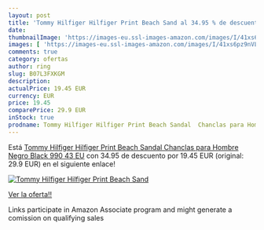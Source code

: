 ```yaml
---
layout: post
title: 'Tommy Hilfiger Hilfiger Print Beach Sand al 34.95 % de descuento'
date: 
thumbnailImage: 'https://images-eu.ssl-images-amazon.com/images/I/41xs6pz9nVL._SL200_.jpg'
images: [ 'https://images-eu.ssl-images-amazon.com/images/I/41xs6pz9nVL._SL200_.jpg' ]
comments: true
category: ofertas
author: ring
slug: B07L3FXKGM
description:
actualPrice: 19.45 EUR
currency: EUR
price: 19.45
comparePrice: 29.9 EUR
inStock: true
prodname: Tommy Hilfiger Hilfiger Print Beach Sandal  Chanclas para Hombre  Negro  Black 990   43 EU
---
```


Está [Tommy Hilfiger Hilfiger Print Beach Sandal  Chanclas para Hombre  Negro  Black 990   43 EU](https://www.amazon.es/dp/B07L3FXKGM/?tag=tolees-21) con 34.95 de descuento por 19.45 EUR (original: 29.9 EUR) en el siguiente enlace!

[![Tommy Hilfiger Hilfiger Print Beach Sand](https://images-eu.ssl-images-amazon.com/images/I/41xs6pz9nVL._SL200_.jpg)](https://www.amazon.es/dp/B07L3FXKGM/?tag=tolees-21)

[Ver la oferta!!](https://www.amazon.es/dp/B07L3FXKGM/?tag=tolees-21)

Links participate in Amazon Associate program and might generate a comission on qualifying sales


